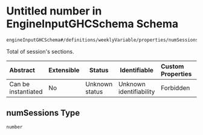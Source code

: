 # Untitled number in EngineInputGHCSchema Schema

```txt
engineInputGHCSchema#/definitions/weeklyVariable/properties/numSessions
```

Total of session's sections.


| Abstract            | Extensible | Status         | Identifiable            | Custom Properties | Additional Properties | Access Restrictions | Defined In                                                         |
| :------------------ | ---------- | -------------- | ----------------------- | :---------------- | --------------------- | ------------------- | ------------------------------------------------------------------ |
| Can be instantiated | No         | Unknown status | Unknown identifiability | Forbidden         | Allowed               | none                | [ghc.schema.json\*](../out/ghc.schema.json "open original schema") |

## numSessions Type

`number`
